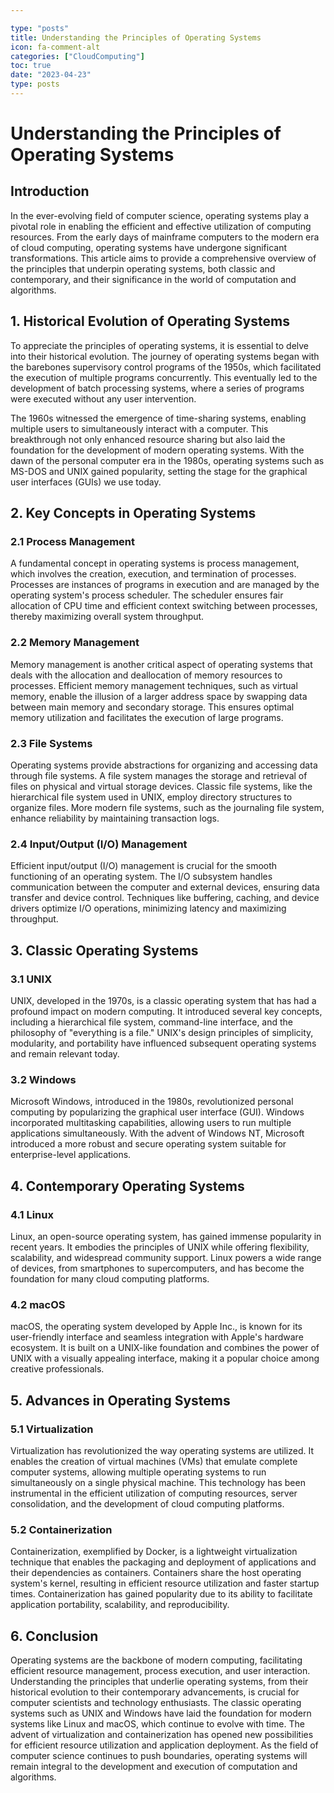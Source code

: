 ```yaml
---

type: "posts"
title: Understanding the Principles of Operating Systems
icon: fa-comment-alt
categories: ["CloudComputing"]
toc: true
date: "2023-04-23"
type: posts
---
```





# Understanding the Principles of Operating Systems

## Introduction

In the ever-evolving field of computer science, operating systems play a pivotal role in enabling the efficient and effective utilization of computing resources. From the early days of mainframe computers to the modern era of cloud computing, operating systems have undergone significant transformations. This article aims to provide a comprehensive overview of the principles that underpin operating systems, both classic and contemporary, and their significance in the world of computation and algorithms.

## 1. Historical Evolution of Operating Systems

To appreciate the principles of operating systems, it is essential to delve into their historical evolution. The journey of operating systems began with the barebones supervisory control programs of the 1950s, which facilitated the execution of multiple programs concurrently. This eventually led to the development of batch processing systems, where a series of programs were executed without any user intervention.

The 1960s witnessed the emergence of time-sharing systems, enabling multiple users to simultaneously interact with a computer. This breakthrough not only enhanced resource sharing but also laid the foundation for the development of modern operating systems. With the dawn of the personal computer era in the 1980s, operating systems such as MS-DOS and UNIX gained popularity, setting the stage for the graphical user interfaces (GUIs) we use today.

## 2. Key Concepts in Operating Systems

### 2.1 Process Management

A fundamental concept in operating systems is process management, which involves the creation, execution, and termination of processes. Processes are instances of programs in execution and are managed by the operating system's process scheduler. The scheduler ensures fair allocation of CPU time and efficient context switching between processes, thereby maximizing overall system throughput.

### 2.2 Memory Management

Memory management is another critical aspect of operating systems that deals with the allocation and deallocation of memory resources to processes. Efficient memory management techniques, such as virtual memory, enable the illusion of a larger address space by swapping data between main memory and secondary storage. This ensures optimal memory utilization and facilitates the execution of large programs.

### 2.3 File Systems

Operating systems provide abstractions for organizing and accessing data through file systems. A file system manages the storage and retrieval of files on physical and virtual storage devices. Classic file systems, like the hierarchical file system used in UNIX, employ directory structures to organize files. More modern file systems, such as the journaling file system, enhance reliability by maintaining transaction logs.

### 2.4 Input/Output (I/O) Management

Efficient input/output (I/O) management is crucial for the smooth functioning of an operating system. The I/O subsystem handles communication between the computer and external devices, ensuring data transfer and device control. Techniques like buffering, caching, and device drivers optimize I/O operations, minimizing latency and maximizing throughput.

## 3. Classic Operating Systems

### 3.1 UNIX

UNIX, developed in the 1970s, is a classic operating system that has had a profound impact on modern computing. It introduced several key concepts, including a hierarchical file system, command-line interface, and the philosophy of "everything is a file." UNIX's design principles of simplicity, modularity, and portability have influenced subsequent operating systems and remain relevant today.

### 3.2 Windows

Microsoft Windows, introduced in the 1980s, revolutionized personal computing by popularizing the graphical user interface (GUI). Windows incorporated multitasking capabilities, allowing users to run multiple applications simultaneously. With the advent of Windows NT, Microsoft introduced a more robust and secure operating system suitable for enterprise-level applications.

## 4. Contemporary Operating Systems

### 4.1 Linux

Linux, an open-source operating system, has gained immense popularity in recent years. It embodies the principles of UNIX while offering flexibility, scalability, and widespread community support. Linux powers a wide range of devices, from smartphones to supercomputers, and has become the foundation for many cloud computing platforms.

### 4.2 macOS

macOS, the operating system developed by Apple Inc., is known for its user-friendly interface and seamless integration with Apple's hardware ecosystem. It is built on a UNIX-like foundation and combines the power of UNIX with a visually appealing interface, making it a popular choice among creative professionals.

## 5. Advances in Operating Systems

### 5.1 Virtualization

Virtualization has revolutionized the way operating systems are utilized. It enables the creation of virtual machines (VMs) that emulate complete computer systems, allowing multiple operating systems to run simultaneously on a single physical machine. This technology has been instrumental in the efficient utilization of computing resources, server consolidation, and the development of cloud computing platforms.

### 5.2 Containerization

Containerization, exemplified by Docker, is a lightweight virtualization technique that enables the packaging and deployment of applications and their dependencies as containers. Containers share the host operating system's kernel, resulting in efficient resource utilization and faster startup times. Containerization has gained popularity due to its ability to facilitate application portability, scalability, and reproducibility.

## 6. Conclusion

Operating systems are the backbone of modern computing, facilitating efficient resource management, process execution, and user interaction. Understanding the principles that underlie operating systems, from their historical evolution to their contemporary advancements, is crucial for computer scientists and technology enthusiasts. The classic operating systems such as UNIX and Windows have laid the foundation for modern systems like Linux and macOS, which continue to evolve with time. The advent of virtualization and containerization has opened new possibilities for efficient resource utilization and application deployment. As the field of computer science continues to push boundaries, operating systems will remain integral to the development and execution of computation and algorithms.